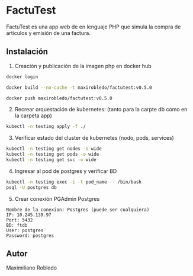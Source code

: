 # FactuTest
FactuTest es una app web de en lenguaje PHP que simula la compra de articulos y emisión de una factura.

## Instalación

1. Creación y publicación de la imagen php en docker hub
``` bash
docker login

docker build --no-cache -t maxirobledo/factutest:v0.5.0 

docker push maxirobledo/factutest:v0.5.0
```

2. Recrear orquestación de kubernetes: (tanto para la carpte db como en la carpeta app)
```bash
kubectl -n testing apply -f ./
```

3. Verificar estado del cluster de kubernetes (nodo, pods, services)
```bash
kubectl -n testing get nodes -o wide
kubectl -n testing get pods -o wide
kubectl -n testing get svc -o wide
```

4. Ingresar al pod de postgres y verificar BD
```bash
kubectl -n testing exec -i -t pod_name -- /bin/bash
psql -U postgres db
```

5. Crear conexión PGAdmin Postgres
```
Nombre de la conexion: Postgres (puede ser cualquiera)
IP: 10.245.139.97
Port: 5432
BD: ftdb
User: postgres
Password: postgres
```
## Autor
Maximiliano Robledo

